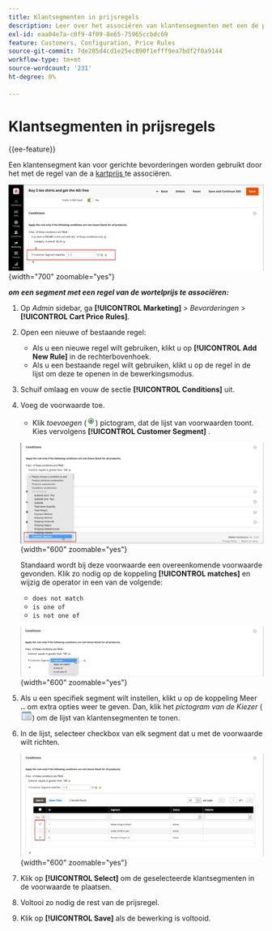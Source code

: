 ```yaml
---
title: Klantsegmenten in prijsregels
description: Leer over het associëren van klantensegmenten met een de prijsregel van de winkelwagentje zodat u gerichte bevorderingen voor uw opslag kunt bepalen.
exl-id: eaa04e7a-c0f9-4f09-8e65-75965ccbdc69
feature: Customers, Configuration, Price Rules
source-git-commit: 7de285d4cd1e25ec890f1efff9ea7bdf2f0a9144
workflow-type: tm+mt
source-wordcount: '231'
ht-degree: 0%

---
```


# Klantsegmenten in prijsregels

{{ee-feature}}

Een klantensegment kan voor gerichte bevorderingen worden gebruikt door het met de regel van de a [ kartprijs ](../merchandising-promotions/price-rules-cart.md) te associëren.

![ de prijsregel van het Kart - gericht klantensegment ](assets/price-rule-cart-condition-segments.png){width="700" zoomable="yes"}

_&#x200B;**om een segment met een regel van de wortelprijs te associëren:**&#x200B;_

1. Op _Admin_ sidebar, ga **[!UICONTROL Marketing]** > _Bevorderingen_ > **[!UICONTROL Cart Price Rules]**.

1. Open een nieuwe of bestaande regel:

   * Als u een nieuwe regel wilt gebruiken, klikt u op **[!UICONTROL Add New Rule]** in de rechterbovenhoek.
   * Als u een bestaande regel wilt gebruiken, klikt u op de regel in de lijst om deze te openen in de bewerkingsmodus.

1. Schuif omlaag en vouw de sectie **[!UICONTROL Conditions]** uit.

1. Voeg de voorwaarde toe.

   * Klik _toevoegen_ (![ pictogram van de Lijst ](../assets/icon-add-green-circle.png)) pictogram, dat de lijst van voorwaarden toont. Kies vervolgens **[!UICONTROL Customer Segment]** .

   ![ de prijsregel van het Kart - voeg de voorwaarde van het klantensegment toe ](assets/condition-customer-segment.png){width="600" zoomable="yes"}

   Standaard wordt bij deze voorwaarde een overeenkomende voorwaarde gevonden. Klik zo nodig op de koppeling **[!UICONTROL matches]** en wijzig de operator in een van de volgende:

   * `does not match`
   * `is one of`
   * `is not one of`

   ![ de exploitant van de Voorwaarde ](assets/price-rule-condition-customer-segment-operator.png){width="600" zoomable="yes"}

1. Als u een specifiek segment wilt instellen, klikt u op de koppeling Meer **..** om extra opties weer te geven. Dan, klik het _pictogram van de Kiezer_ (![ pictogram van de Lijst ](../assets/icon-list-chooser.png)) om de lijst van klantensegmenten te tonen.

1. In de lijst, selecteer checkbox van elk segment dat u met de voorwaarde wilt richten.

   ![ de prijsregel van de Kar - lijst van de voorwaardenselecteur ](assets/condition-segment-chooser-list.png){width="600" zoomable="yes"}

1. Klik op **[!UICONTROL Select]** om de geselecteerde klantsegmenten in de voorwaarde te plaatsen.

1. Voltooi zo nodig de rest van de prijsregel.

1. Klik op **[!UICONTROL Save]** als de bewerking is voltooid.
